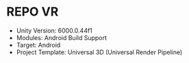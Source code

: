 # REPO VR

- Unity Version: 6000.0.44f1
- Modules: Android Build Support
- Target: Android
- Project Template: Universal 3D (Universal Render Pipeline)
